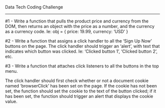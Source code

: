 Data Tech Coding Challenge
_____________________

#1 -
Write a function that pulls the product price and currency from the DOM, then returns an object with the price as a number, and the currency as a currency code. 
Ie:
  obj = {
    price: 19.99,
    currency: ‘USD’ 
  }

#2 - 
Write a function that assigns a click handler to all the ‘Sign Up Now’ buttons on the page. The click handler should trigger an ‘alert’, with text that indicates which button was clicked. 
Ie:
  ‘Clicked button 1’, ‘Clicked button 2’, etc.
  
#3 - 
Write a function that attaches click listeners to all the buttons in the top menu. 

The click handler should first check whether or not a document cookie named ‘browserClick’ has been set on the page. If the cookie has not been set, the function should set the cookie to the text of the button clicked; if it has been set, the function should trigger an alert that displays the cookie value.
